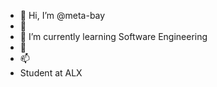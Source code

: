 - 👋 Hi, I’m @meta-bay
- 👀
- 🌱 I’m currently learning Software Engineering
- 💞️ 
- 📫
- Student at ALX

<!---
meta-bay/meta-bay is a ✨ special ✨ repository because its `README.md` (this file) appears on your GitHub profile.
You can click the Preview link to take a look at your changes.
--->
